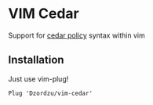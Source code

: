 # VIM Cedar

Support for [cedar policy](https://github.com/cedar-policy) syntax within vim

## Installation

Just use vim-plug!

```vim
Plug 'Dzordzu/vim-cedar'
```
